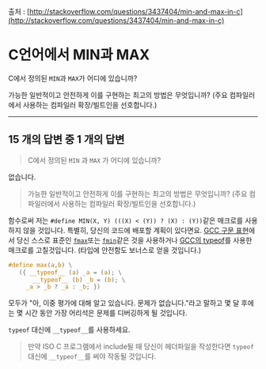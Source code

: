 출처 : [http://stackoverflow.com/questions/3437404/min-and-max-in-c](http://stackoverflow.com/questions/3437404/min-and-max-in-c)

# C언어에서 MIN과 MAX

C에서 정의된 `MIN`과 `MAX`가 어디에 있습니까?

가능한 일반적이고 안전하게 이를 구현하는 최고의 방법은 무엇입니까? (주요 컴파일러에서 사용하는 컴파일러 확장/빌트인을 선호합니다.)

---

## 15 개의 답변 중 1 개의 답변

> C에서 정의된 `MIN` 과 `MAX` 가 어디에 있습니까?

없습니다.

> 가능한 일반적이고 안전하게 이를 구현하는 최고의 방법은 무엇입니까? (주요 컴파일러에서 사용하는 컴파일러 확장/빌트인을 선호합니다.)

함수로써 저는 `#define MIN(X, Y) (((X) < (Y)) ? (X) : (Y))`같은 매크로를 사용하지 않을 것입니다. 특별히, 당신의 코드에 배포할 계획이 있다면요. [GCC 구문 표현](https://gcc.gnu.org/onlinedocs/gcc/Statement-Exprs.html#Statement-Exprs)에서 당신 스스로 표준인 [`fmax`](https://en.cppreference.com/w/c/numeric/math/fmax)또는 [`fmin`](https://en.cppreference.com/w/c/numeric/math/fmin)같은 것을 사용하거나 [GCC의 typeof](http://gcc.gnu.org/onlinedocs/gcc-4.9.2/gcc/Typeof.html#Typeof)를 사용한 매크로를 고칠것입니다. (타입에 안전함도 보너스로 얻을 것입니다.)

```c
#define max(a,b) \
   ({ __typeof__ (a) _a = (a); \
       __typeof__ (b) _b = (b); \
     _a > _b ? _a : _b; })
```

모두가 "아, 이중 평가에 대해 알고 있습니다. 문제가 없습니다."라고 말하고 몇 달 후에는 몇 시간 동안 가장 어리석은 문제를 디버깅하게 될 것입니다.

`typeof` 대신에 `__typeof__`를 사용하세요.

> 만약 ISO C 프로그램에서 include될 때 당신이 헤더파일을 작성한다면 `typeof` 대신에 `__typeof__`를 써야 작동될 것입니다. 
